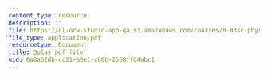 ```yaml
---
content_type: resource
description: ''
file: https://ol-ocw-studio-app-qa.s3.amazonaws.com/courses/8-03sc-physics-iii-vibrations-and-waves-fall-2016/0a8a52dbcc21a0e1c60b2558ff04abc1_wwQu2_u8jeo.pdf
file_type: application/pdf
resourcetype: Document
title: 3play pdf file
uid: 0a8a52db-cc21-a0e1-c60b-2558ff04abc1
---
```

